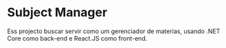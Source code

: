# Subject Manager
Ess projecto buscar servir como um gerenciador de materias, usando .NET Core como back-end e React.JS como front-end.